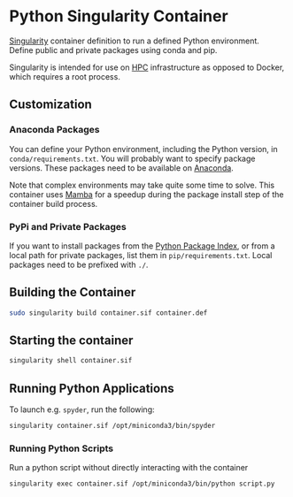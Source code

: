 # Python Singularity Container

[Singularity](https://docs.sylabs.io/guides/3.5/user-guide/index.html) container definition to run a defined Python environment.  
Define public and private packages using conda and pip.

Singularity is intended for use on [HPC](https://en.wikipedia.org/wiki/High-performance_computing) infrastructure as opposed to Docker, which requires a root process.

## Customization

### Anaconda Packages

You can define your Python environment, including the Python version, in `conda/requirements.txt`. You will probably want to specify package versions. These packages need to be available on [Anaconda](https://anaconda.org/anaconda).

Note that complex environments may take quite some time to solve. This container uses [Mamba](https://github.com/mamba-org/mamba) for a speedup during the package install step of the container build process.

### PyPi and Private Packages

If you want to install packages from the [Python Package Index](https://pypi.org/), or from a local path for private packages, list them in `pip/requirements.txt`. Local packages need to be prefixed with `./`.

## Building the Container

```bash
sudo singularity build container.sif container.def
```

## Starting the container

```bash
singularity shell container.sif
```

## Running Python Applications

To launch e.g. `spyder`, run the following:

```bash
singularity container.sif /opt/miniconda3/bin/spyder
```

### Running Python Scripts

Run a python script without directly interacting with the container

```bash
singularity exec container.sif /opt/miniconda3/bin/python script.py
```
